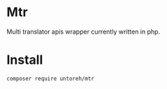 # Mtr
Multi translator apis wrapper currently written in php.

# Install
`composer require untoreh/mtr`
